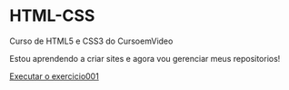 # HTML-CSS
 Curso de HTML5 e CSS3 do CursoemVideo

 Estou aprendendo a criar sites e agora vou gerenciar meus repositorios!

<a href="https://felipesouza28.github.io/HTML-CSS//Exercicios/ex001/index.html">Executar o exercicio001 </a>